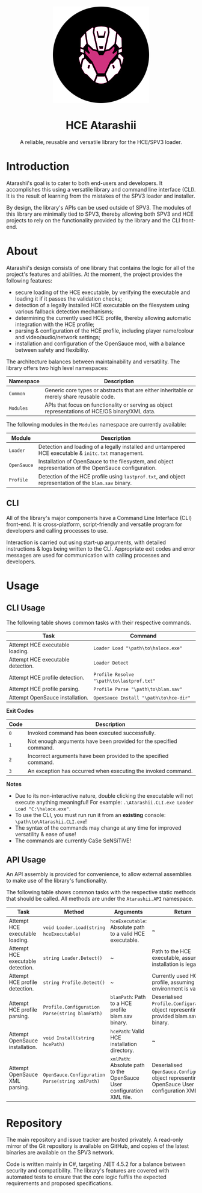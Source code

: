 <html>
    <p align="center">
        <img src="./Atarashii.png"/>
    </p>
    <h1 align="center">
        HCE Atarashii
    </h1>
    <p align="center">
        A reliable, reusable and versatile library for the HCE/SPV3 loader.
    </p>
</html>

# Introduction

Atarashii's goal is to cater to both end-users and developers. It accomplishes this using a versatile library and
command line interface (CLI). It is the result of learning from the mistakes of the SPV3 loader and installer.

By design, the library's APIs can be used outside of SPV3. The modules of this library are minimally tied to SPV3,
thereby allowing both SPV3 and HCE projects to rely on the functionality provided by the library and the CLI front-end.

# About

Atarashii's design consists of one library that contains the logic for all of the project's features and abilities.
At the moment, the project provides the following features:

- secure loading of the HCE executable, by verifying the executable and loading it if it passes the validation checks;
- detection of a legally installed HCE executable on the filesystem using various fallback detection mechanisms;
- determining the currently used HCE profile, thereby allowing automatic integration with the HCE profile;
- parsing & configuration of the HCE profile, including player name/colour and video/audio/network settings;
- installation and configuration of the OpenSauce mod, with a balance between safety and flexibility.

The architecture balances between maintainability and versatility. The library offers two high level namespaces:
 
| Namespace | Description                                                                                      |
| --------- | ------------------------------------------------------------------------------------------------ |
| `Common`  | Generic core types or abstracts that are either inheritable or merely share reusable code.       |
| `Modules` | APIs that focus on functionality or serving as object representations of HCE/OS binary/XML data. |

The following modules in the `Modules` namespace are currently available:

| Module      | Description                                                                                            |
| ----------- | ------------------------------------------------------------------------------------------------------ |
| `Loader`    | Detection and loading of a legally installed and untampered HCE executable & `initc.txt` management.   |
| `OpenSauce` | Installation of OpenSauce to the filesystem, and object representation of the OpenSauce configuration. |
| `Profile`   | Detection of the HCE profile using `lastprof.txt`, and object representation of the `blam.sav` binary. |

## CLI

All of the library's major components have a Command Line Interface (CLI) front-end. It is cross-platform,
script-friendly and versatile program for developers and calling processes to use.

Interaction is carried out using start-up arguments, with detailed instructions & logs being written to the CLI.
Appropriate exit codes and error messages are used for communication with calling processes and developers.

# Usage

## CLI Usage

The following table shows common tasks with their respective commands. 

| Task                              | Command                                   |
| --------------------------------- | ----------------------------------------- |
| Attempt HCE executable loading.   | `Loader Load "\path\to\haloce.exe"`       |
| Attempt HCE executable detection. | `Loader Detect`                           |
| Attempt HCE profile detection.    | `Profile Resolve "\path\to\lastprof.txt"` |
| Attempt HCE profile parsing.      | `Profile Parse "\path\to\blam.sav"`       |
| Attempt OpenSauce installation.   | `OpenSauce Install "\path\to\hce-dir"`    |

**Exit Codes**

| Code | Description                                                        |
| ---- | ------------------------------------------------------------------ |
| `0`  | Invoked command has been executed successfully.                    |
| `1`  | Not enough arguments have been provided for the specified command. |
| `2`  | Incorrect arguments have been provided to the specified command.   |
| `3`  | An exception has occurred when executing the invoked command.      |

**Notes**

- Due to its non-interactive nature, double clicking the executable will not execute anything meaningful!
  For example: `.\Atarashii.CLI.exe Loader Load "C:\haloce.exe"`.
- To use the CLI, you must run run it from an **existing** console: `\path\to\Atarashii.CLI.exe`!
- The syntax of the commands may change at any time for improved versatility & ease of use!
- The commands are currently CaSe SeNSiTiVE!

## API Usage

An API assembly is provided for convenience, to allow external assemblies to make use of the library's functionality.

The following table shows common tasks with the respective static methods that should be called. All methods are under
the `Atarashii.API` namespace.

| Task                              | Method                                          | Arguments                                                              | Return                                                                                                |
| --------------------------------- | ----------------------------------------------- | ---------------------------------------------------------------------- | ----------------------------------------------------------------------------------------------------- |
| Attempt HCE executable loading.   | `void Loader.Load(string hceExecutable)`        | `hceExecutable`: Absolute path to a valid HCE executable.              | ~                                                                                                     |
| Attempt HCE executable detection. | `string Loader.Detect()`                        | ~                                                                      | Path to the HCE executable, assuming its installation is legal.                                       |
| Attempt HCE profile detection.    | `string Profile.Detect()`                       | ~                                                                      | Currently used HCE profile, assuming the environment is valid.                                        |
| Attempt HCE profile parsing.      | `Profile.Configuration Parse(string blamPath)`  | `blamPath`: Path to a HCE profile blam.sav binary.                     | Deserialised `Profile.Configuration` object representing the provided blam.sav binary.                |
| Attempt OpenSauce installation.   | `void Install(string hcePath)`                  | `hcePath`: Valid HCE installation directory.                           | ~                                                                                                     |
| Attempt OpenSauce XML parsing.    | `OpenSauce.Configuration Parse(string xmlPath)` | `xmlPath`: Absolute path to the OpenSauce User configuration XML file. | Deserialised `OpenSauce.Configuration` object representing the OpenSauce User configuration XML file. |

# Repository

The main repository and issue tracker are hosted privately. A read-only mirror of the Git repository is available on
GitHub, and copies of the latest binaries are available on the SPV3 network.

Code is written mainly in C#, targeting .NET 4.5.2 for a balance between security and compatibility. The library's
features are covered with automated tests to ensure that the core logic fulfils the expected requirements and proposed
specifications.